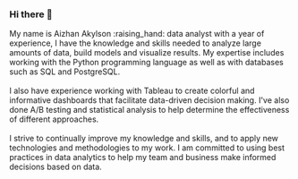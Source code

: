 ### Hi there 👋

<!-- <p><a href="https://www.linkedin.com/in/akylson"><img src="https://img.shields.io/badge/linkedin-%230077B5.svg?&style=for-the-badge&logo=linkedin&logoColor=white" height=25></a> <a href="https://medium.com/@akylson"><img src="https://img.shields.io/badge/medium-%2312100E.svg?&style=for-the-badge&logo=medium&logoColor=white" height=25></a></p> --!>

My name is Aizhan Akylson :raising_hand: 
data analyst with a year of experience, I have the knowledge and skills needed to analyze large amounts of data, build models and visualize results. My expertise includes working with the Python programming language as well as with databases such as SQL and PostgreSQL.
<br><br>
I also have experience working with Tableau to create colorful and informative dashboards that facilitate data-driven decision making. I've also done A/B testing and statistical analysis to help determine the effectiveness of different approaches.
<br><br>
I strive to continually improve my knowledge and skills, and to apply new technologies and methodologies to my work. I am committed to using best practices in data analytics to help my team and business make informed decisions based on data.
